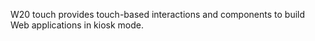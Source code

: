 W20 touch provides touch-based interactions and components to build Web applications in kiosk mode.
